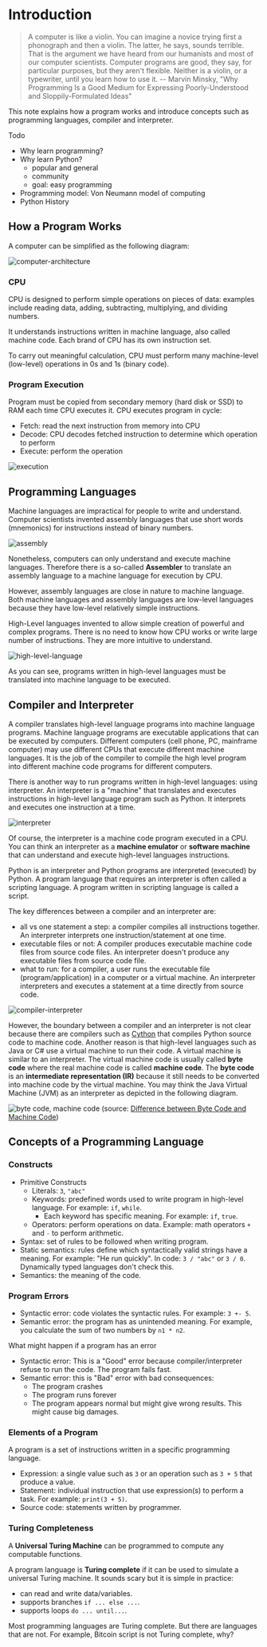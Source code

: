 # Introduction

> A computer is like a violin. You can imagine a novice trying first a phonograph and then a violin. The latter, he says, sounds terrible. That is the argument we have heard from our humanists and most of our computer scientists. Computer programs are good, they say, for particular purposes, but they aren't flexible. Neither is a violin, or a typewriter, until you learn how to use it.
> -- Marvin Minsky, "Why Programming Is a Good Medium for Expressing Poorly-Understood and Sloppily-Formulated Ideas"

This note explains how a program works and introduce concepts such as programming languages, compiler and interpreter.

Todo

- Why learn programming?
- Why learn Python?
  - popular and general
  - community
  - goal: easy programming
- Programming model: Von Neumann model of computing
- Python History

## How a Program Works

A computer can be simplified as the following diagram:

![computer-architecture](../images/computer-architecture.png)

### CPU

CPU is designed to perform simple operations on pieces of data: examples include reading data, adding, subtracting, multiplying, and dividing numbers.

It understands instructions written in machine language, also called machine code. Each brand of CPU has its own instruction set.

To carry out meaningful calculation, CPU must perform many machine-level (low-level) operations in 0s and 1s (binary code).

### Program Execution

Program must be copied from secondary memory (hard disk or SSD) to RAM each time CPU executes it. CPU executes program in cycle:

- Fetch: read the next instruction from memory into CPU
- Decode: CPU decodes fetched instruction to determine which operation to perform
- Execute: perform the operation

![execution](../images/execution.png)

## Programming Languages

Machine languages are impractical for people to write and understand. Computer scientists invented assembly languages that use short words (mnemonics) for instructions instead of binary numbers.

![assembly](../images/assembly.jpg)

Nonetheless, computers can only understand and execute machine languages. Therefore there is a so-called **Assembler** to translate an assembly language to a machine language for execution by CPU.

However, assembly languages are close in nature to machine language. Both machine languages and assembly languages are low-level languages because they have low-level relatively simple instructions.

High-Level languages invented to allow simple creation of powerful and complex programs. There is no need to know how CPU works or write large number of instructions. They are more intuitive to understand.

![high-level-language](../images/high-level-language.png)

As you can see, programs written in high-level languages must be translated into machine language to be executed.

## Compiler and Interpreter

A compiler translates high-level language programs into machine language programs. Machine language programs are executable applications that can be executed by computers. Different computers (cell phone, PC, mainframe computer) may use different CPUs that execute different machine languages. It is the job of the compiler to compile the high level program into different machine code programs for different computers.

There is another way to run programs written in high-level languages: using interpreter. An interpreter is a "machine" that translates and executes instructions in high-level language program such as Python. It interprets and executes one instruction at a time.

![interpreter](../images/interpreter.png)

Of course, the interpreter is a machine code program executed in a CPU. You can think an interpreter as a **machine emulator** or **software machine** that can understand and execute high-level languages instructions.

Python is an interpreter and Python programs are interpreted (executed) by Python. A program language that requires an interpreter is often called a scripting language. A program written in scripting language is called a script.

The key differences between a compiler and an interpreter are:

- all vs one statement a step: a compiler compiles all instructions together. An interpreter interprets one instruction/statement at one time.
- executable files or not: A compiler produces executable machine code files from source code files. An interpreter doesn't produce any executable files from source code file.
- what to run: for a compiler, a user runs the executable file (program/application) in a computer or a virtual machine. An interpreter interpreters and executes a statement at a time directly from source code.

![compiler-interpreter](../images/compiler-interpreter.png)

However, the boundary between a compiler and an interpreter is not clear because there are compilers such as [Cython](https://cython.org/) that compiles Python source code to machine code. Another reason is that high-level languages such as Java or C# use a virtual machine to run their code. A virtual machine is similar to an interpreter. The virtual machine code is usually called **byte code** where the real machine code is called **machine code**. The **byte code** is an **intermediate representation (IR)** because it still needs to be converted into machine code by the virtual machine. You may think the Java Virtual Machine (JVM) as an interpreter as depicted in the following diagram.

![byte code, machine code](../images/bytecode-machinecode.png)
(source: [Difference between Byte Code and Machine Code](https://www.geeksforgeeks.org/difference-between-byte-code-and-machine-code/))

## Concepts of a Programming Language

### Constructs

- Primitive Constructs
  - Literals: `3`, `"abc"`
  - Keywords: predefined words used to write program in high-level language. For example: `if`, `while`.
    - Each keyword has specific meaning. For example: `if`, `true`.
  - Operators: perform operations on data. Example: math operators `+` and `-` to perform arithmetic.
- Syntax: set of rules to be followed when writing program.
- Static semantics: rules define which syntactically valid strings have a meaning. For example: "He run quickly". In code: `3 / "abc"` or `3 / 0`. Dynamically typed languages don't check this.
- Semantics: the meaning of the code.

### Program Errors

- Syntactic error: code violates the syntactic rules. For example: `3 +- 5`.
- Semantic error: the program has as unintended meaning. For example, you calculate the sum of two numbers by `n1 * n2`.

What might happen if a program has an error

- Syntactic error: This is a "Good" error because compiler/interpreter refuse to run the code. The program fails fast.
- Semantic error: this is "Bad" error with bad consequences:
  - The program crashes
  - The program runs forever
  - The program appears normal but might give wrong results. This might cause big damages.

### Elements of a Program

A program is a set of instructions written in a specific programming language.

- Expression: a single value such as `3` or an operation such as `3 + 5` that produce a value.
- Statement: individual instruction that use expression(s) to perform a task. For example: `print(3 + 5)`.
- Source code: statements written by programmer.

### Turing Completeness

A **Universal Turing Machine** can be programmed to compute any computable functions.

A program language is **Turing complete** if it can be used to simulate a universal Turing machine. It sounds scary but it is simple in practice:

- can read and write data/variables.
- supports branches `if ... else ...`.
- supports loops `do ... until...`.

Most programming languages are Turing complete. But there are languages that are not. For example, Bitcoin script is not Turing complete, why?
